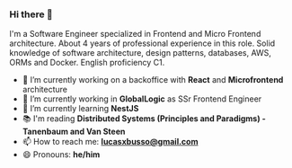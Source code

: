 ### Hi there 👋
I'm a Software Engineer specialized in Frontend and Micro Frontend architecture. About 4 years of professional experience in this role.
Solid knowledge of software architecture, design patterns, databases, AWS, ORMs and Docker. English proficiency C1.

- 🔭 I’m currently working on a backoffice with **React** and **Microfrontend** architecture 
- 🔭 I’m currently working in **GlobalLogic** as SSr Frontend Engineer
- 🌱 I’m currently learning **NestJS**
- 📚 I'm reading **Distributed Systems (Principles and Paradigms) - Tanenbaum and Van Steen**
- 📫 How to reach me: **lucasxbusso@gmail.com**
- 😄 Pronouns: **he/him**

